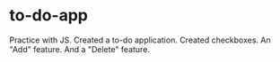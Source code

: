 # to-do-app
Practice with JS. 
Created a to-do application.
Created checkboxes.
An "Add" feature.
And a "Delete" feature.
